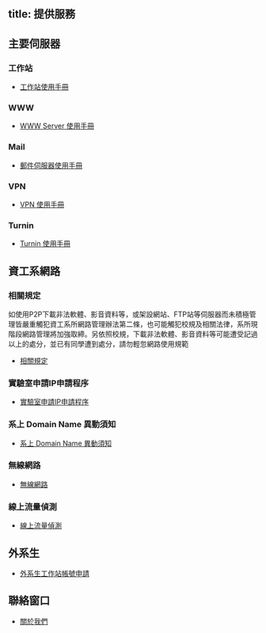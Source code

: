 title: 提供服務
---

##  主要伺服器

### 工作站
- [工作站使用手冊](workstation.html)

### WWW
- [WWW Server 使用手冊](www.html)

### Mail
- [郵件伺服器使用手冊](mail.html)

### VPN
- [VPN 使用手冊](vpn.html)

### Turnin
- [Turnin 使用手冊](turnin.html)

## 資工系網路

### 相關規定

如使用P2P下載非法軟體、影音資料等，或架設網站、FTP站等伺服器而未積極管理皆嚴重觸犯資工系所網路管理辦法第二條，也可能觸犯校規及相關法律，系所現階段網路管理將加強取締。另依照校規，下載非法軟體、影音資料等可能遭受記過以上的處分，並已有同學遭到處分，請勿輕忽網路使用規範

- [相關規定](rules.html)


### 實驗室申請IP申請程序
- [實驗室申請IP申請程序](ip.html)


### 系上 Domain Name 異動須知
- [系上 Domain Name 異動須知](domain.html)

### 無線網路
- [無線網路]()

### 線上流量偵測
- [線上流量偵測]()

## 外系生
- [外系生工作站帳號申請](external.html)

## 聯絡窗口
- [關於我們](/about/)
